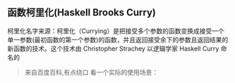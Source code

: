 ## 函数柯里化(Haskell Brooks Curry)
柯里化名字来源：柯里化（Currying）是把接受多个参数的函数变换成接受一个单一参数(最初函数的第一个参数)的函数，并且返回接受余下的参数且返回结果的新函数的技术。这个技术由 Christopher Strachey 以逻辑学家 Haskell Curry 命名的
> 来自百度百科,有点绕口
看一个实际的使用场景：   
```javascript

```